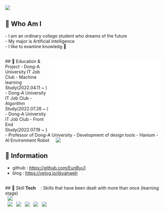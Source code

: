 <img src = "https://capsule-render.vercel.app/api?type=waving&height=200&text=Eunbyul&fontAlign=80&fontAlignY=40&color=gradient" >
<!-- 출처 : https://github.com/kyechan99/capsule-render -->
 
<br>

## 🌸 Who Am I 
<p align="left">
- I am an ordinary college student who dreams of the future <br>
- My major is Artificial intelligence<br>
- I like to examine knowledg 🔬
 </p><br>

<img align="right" src="/github-metrics.svg" alt="Metrics" width="362">
 ## 🌸 Education & Project
- Dong-A University IT Job Club - Machine learning Study(2022.04.11 ~ )
- Dong-A University IT Job Club - Algorithm Study(2022.07.26 ~ )
- Dong-A University IT Job Club - Front End Study(2022.07.19 ~ )
- Professor of Dong-A University - Development of design tools
- Hanium - AI Environment Robot 

<img align='right' src="http://mazassumnida.wtf/api/v2/generate_badge?boj=ejha2002" width="340">

<br>

## 🌸 Information
- github : https://github.com/EunByu1  <Br>
- blog   : https://velog.io/@yahweh   

<Br>
## 🌸 Skill  
<b>Tech</b>  
&nbsp;&nbsp; : Skills that have been dealt with more than once (learning stage)<br>  
&nbsp;&nbsp;<img src="https://img.shields.io/badge/Python-3776AB?style=flat-square&logo=Python&logoColor=white"/><br>
&nbsp;&nbsp;<img src="https://img.shields.io/badge/C-A8B9CC?style=flat-square&logo=C&logoColor=white"/>
&nbsp;&nbsp;<img src="https://img.shields.io/badge/scikit-learn-F7931E?style=flat-square&logo=scikit-learn&logoColor=white"/>
&nbsp;&nbsp;<img src="https://img.shields.io/badge/HTML-E34F26?style=flat-square&logo=HTML5&logoColor=white"/>
&nbsp;&nbsp;<img src="https://img.shields.io/badge/CSS-1572B6?style=flat-square&logo=CSS3&logoColor=white"/>
&nbsp;&nbsp;<img src="https://img.shields.io/badge/Git-F05032?style=flat-square&logo=Git&logoColor=white"/>

<br><br>


